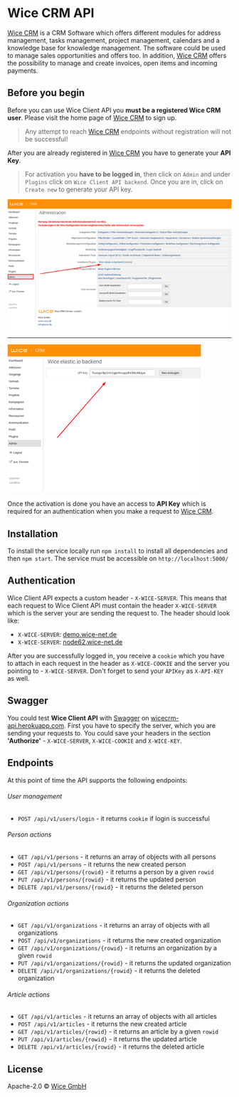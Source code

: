 # Wice CRM API

[Wice CRM](https://wice.de/) is a CRM Software which offers different modules for address management, tasks management, project management, calendars and a knowledge base for knowledge management. The software could be used to manage sales opportunities and offers too. In addition, [Wice CRM](https://wice.de/) offers the possibility to manage and create invoices, open items and incoming payments.

## Before you begin

Before you can use Wice Client API you **must be a registered Wice CRM user**. Please visit the home page of [Wice CRM](https://wice.de/register) to sign up.
> Any attempt to reach [Wice CRM](https://wice.de/) endpoints without registration will not be successful!

After you are already registered in [Wice CRM](https://wice.de/) you have to generate your **API Key**.
> For activation you **have to be logged in**, then click on ``Admin`` and under ```Plugins``` click on ``Wice Client API backend``. Once you are in, click on ``Create new`` to generate your API key.

![Administration](assets/Plugins.png)
***
![APIKey](assets/APIKey.png)

Once the activation is done you have an access to **API Key** which is required for an authentication when you make a request to [Wice CRM](https://wice.de/).

## Installation
To install the service locally run `npm install` to install all dependencies and then `npm start`. The service must be accessible on `http://localhost:5000/`


## Authentication

Wice Client API expects a custom header - `X-WICE-SERVER`. This means that each request to Wice Client API must contain the header `X-WICE-SERVER` which is the server your are sending the request to. The header should look like:
- `X-WICE-SERVER`: [demo.wice-net.de](https://demo.wice-net.de/)
- `X-WICE-SERVER`: [node62.wice-net.de](https://node62.wice-net.de)  

After you are successfully logged in, you receive a `cookie` which you have to attach in each request in the header as `X-WICE-COOKIE` and the server you pointing to - `X-WICE-SERVER`. Don't forget to send your `APIKey` as `X-API-KEY` as well.

## Swagger

You could test **Wice Client API** with [Swagger](https://swagger.io/) on [wicecrm-api.herokuapp.com](https://wicecrm-api.herokuapp.com/).
First you have to specify the server, which you are sending your requests to. You could save your headers in the section **'Authorize'** - `X-WICE-SERVER`, `X-WICE-COOKIE` and `X-WICE-KEY`.

## Endpoints

At this point of time the API supports the following endpoints:

###### User management
- `​POST /api​/v1​/users​/login` - it returns `cookie` if login is successful

###### Person actions
- `GET /api​/v1​/persons` - it returns an array of objects with all persons
- `​POST /api​/v1​/persons` - it returns the new created person
- `GET /api​/v1​/persons/{rowid}` - it returns a person by a given `rowid`
- `PUT /api​/v1​/persons/{rowid}` - it returns the updated person
- `DELETE /api​/v1​/persons/{rowid}` - it returns the deleted person

###### Organization actions
- `GET /api​/v1​/organizations` - it returns an array of objects with all organizations
- `​POST /api​/v1​/organizations` - it returns the new created organization
- `GET /api​/v1​/organizations/{rowid}` - it returns an organization by a given `rowid`
- `PUT /api​/v1​/organizations/{rowid}` - it returns the updated organization
- `DELETE /api​/v1​/organizations/{rowid}` - it returns the deleted organization

###### Article actions
- `GET /api​/v1​/articles` - it returns an array of objects with all articles
- `​POST /api​/v1​/articles` - it returns the new created article
- `GET /api​/v1​/articles/{rowid}` - it returns an article by a given `rowid`
- `PUT /api​/v1​/articles/{rowid}` - it returns the updated article
- `DELETE /api​/v1​/articles/{rowid}` - it returns  the deleted article

## License

Apache-2.0 © [Wice GmbH](https://wice.de/)
